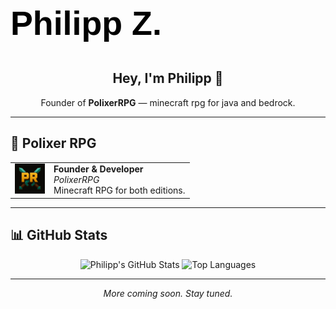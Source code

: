 <p align="center">
<svg width="600" height="100" viewBox="0 0 600 100" fill="none" xmlns="http://www.w3.org/2000/svg">
  <text x="0" y="70" font-family="Arial, sans-serif" font-size="64" font-weight="bold" fill="#000000">
    Philipp Z.
  </text>
</svg>
</p>

<h2 align="center">Hey, I'm Philipp 👋</h2>

<p align="center">
  Founder of <strong>PolixerRPG</strong> — minecraft rpg for java and bedrock.
  <br />
</p>

---

## 🚀 Polixer RPG

<table>
  <tr>
    <td><img src="./assets/logo.jpg" width="48" alt="PolixerRPG" /></td>
    <td>
      <strong>Founder & Developer</strong><br />
      <em>PolixerRPG</em><br />
      Minecraft RPG for both editions.
    </td>
  </tr>
</table>

---

## 📊 GitHub Stats

<div align="center">
  <img src="https://github-readme-stats.vercel.app/api?username=WeLovePaperAPI&hide_title=false&hide_rank=false&show_icons=true&include_all_commits=true&count_private=true&disable_animations=false&theme=dracula&locale=en&hide_border=false&order=1" height="150" alt="Philipp's GitHub Stats" />
  <img src="https://github-readme-stats.vercel.app/api/top-langs?username=WeLovePaperAPI&layout=compact&langs_count=6&theme=dracula&hide_border=false" height="150" alt="Top Languages" />
</div>

---

<p align="center">
  <em>More coming soon. Stay tuned.</em>
</p>
